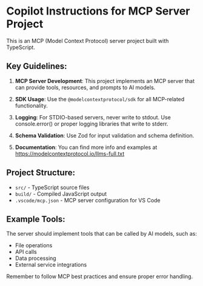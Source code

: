 # Copilot Instructions for MCP Server Project

<!-- Use this file to provide workspace-specific custom instructions to Copilot. For more details, visit https://code.visualstudio.com/docs/copilot/copilot-customization#_use-a-githubcopilotinstructionsmd-file -->

This is an MCP (Model Context Protocol) server project built with TypeScript. 

## Key Guidelines:

1. **MCP Server Development**: This project implements an MCP server that can provide tools, resources, and prompts to AI models.

2. **SDK Usage**: Use the `@modelcontextprotocol/sdk` for all MCP-related functionality.

3. **Logging**: For STDIO-based servers, never write to stdout. Use console.error() or proper logging libraries that write to stderr.

4. **Schema Validation**: Use Zod for input validation and schema definition.

5. **Documentation**: You can find more info and examples at https://modelcontextprotocol.io/llms-full.txt

## Project Structure:
- `src/` - TypeScript source files
- `build/` - Compiled JavaScript output
- `.vscode/mcp.json` - MCP server configuration for VS Code

## Example Tools:
The server should implement tools that can be called by AI models, such as:
- File operations
- API calls
- Data processing
- External service integrations

Remember to follow MCP best practices and ensure proper error handling.
